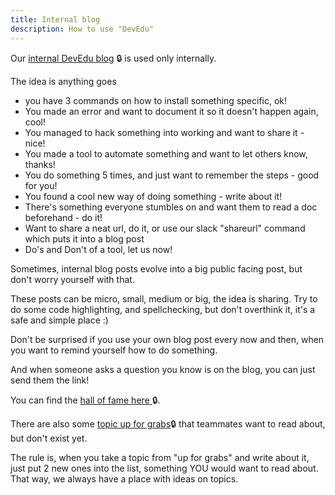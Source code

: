 ```yaml
---
title: Internal blog
description: How to use "DevEdu"
---
```


Our [internal DevEdu blog](https://educations.dev/) 🔒 is used only internally.

The idea is anything goes

- you have 3 commands on how to install something specific, ok!
- You made an error and want to document it so it doesn't happen again, cool!
- You managed to hack something into working and want to share it - nice!
- You made a tool to automate something and want to let others know, thanks!
- You do something 5 times, and just want to remember the steps - good for you!
- You found a cool new way of doing something - write about it!
- There's something everyone stumbles on and want them to read a doc beforehand - do it!
- Want to share a neat url, do it, or use our slack "shareurl" command which puts it into a blog post
- Do's and Don't of a tool, let us now!

Sometimes, internal blog posts evolve into a big public facing post, but don't worry yourself with that.

These posts can be micro, small, medium or big, the idea is sharing. Try to do some code highlighting, and
spellchecking, but don't overthink it, it's a safe and simple place :)

Don't be surprised if you use your own blog post every now and then, when you want to remind yourself how to do
something.

And when someone asks a question you know is on the blog, you can just send them the link!

You can find the [hall of fame here ](https://educations.dev/all-time-bloggers/)🔒.

There are also some [topic up for grabs](https://educations.dev/topics-up-for-grabs/)🔒 that teammates
want to read about, but don't exist yet.

The rule is, when you take a topic from "up for grabs" and write about it, just put 2 new ones into the list,
something YOU would want to read about. That way, we always have a place with ideas on topics.
